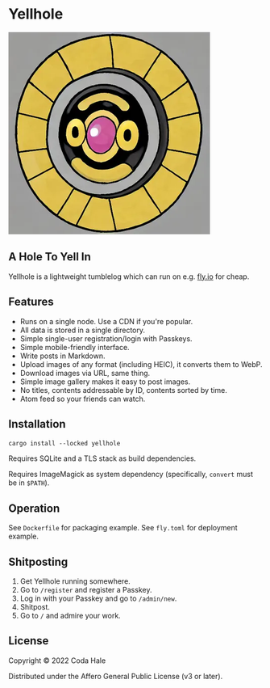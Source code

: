 # Yellhole

![A hole to yell in.](yellhole.webp)

## A Hole To Yell In

Yellhole is a lightweight tumblelog which can run on e.g. [fly.io](https://fly.io) for cheap.

## Features

* Runs on a single node. Use a CDN if you're popular.
* All data is stored in a single directory.
* Simple single-user registration/login with Passkeys.
* Simple mobile-friendly interface.
* Write posts in Markdown.
* Upload images of any format (including HEIC), it converts them to WebP.
* Download images via URL, same thing.
* Simple image gallery makes it easy to post images.
* No titles, contents addressable by ID, contents sorted by time.
* Atom feed so your friends can watch.

## Installation

```shell
cargo install --locked yellhole
```

Requires SQLite and a TLS stack as build dependencies.

Requires ImageMagick as system dependency (specifically, `convert` must be in `$PATH`).

## Operation

See `Dockerfile` for packaging example. See `fly.toml` for deployment example.

## Shitposting

1. Get Yellhole running somewhere.
2. Go to `/register` and register a Passkey.
3. Log in with your Passkey and go to `/admin/new`.
4. Shitpost.
5. Go to `/` and admire your work.

## License

Copyright © 2022 Coda Hale

Distributed under the Affero General Public License (v3 or later).
